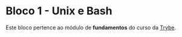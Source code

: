 # Bloco 1 - Unix e Bash

Este bloco pertence ao módulo de **fundamentos** do curso da [Trybe](https://www.betrybe.com/).
